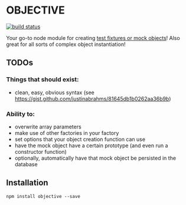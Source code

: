 #  OBJECTIVE

[![build status](https://secure.travis-ci.org/demands/objective.png)](http://travis-ci.org/demands/objective)

Your go-to node module for creating [test fixtures or mock objects][mocks]!
Also great for all sorts of complex object instantiation!

[mocks]: http://en.wikipedia.org/wiki/Mock_object "Everything you wanted to
know about mock objects"

## TODOs

### Things that should exist:

- clean, easy, obvious syntax
  (see https://gist.github.com/justinabrahms/81645db1b0262aa36b9b)

### Ability to:

- overwrite array parameters
- make use of other factories in your factory
- set options that your object creation function can use
- have the mock object have a certain prototype (and even run a constructor
  function)
- optionally, automatically have that mock object be persisted in the database


## Installation

```
npm install objective --save
```
